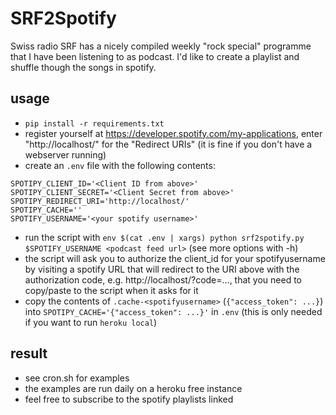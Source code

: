 # SRF2Spotify

Swiss radio SRF has a nicely compiled weekly "rock special" programme that I have been listening to as podcast. I'd like to create a playlist and shuffle though the songs in spotify.

## usage
* `pip install -r requirements.txt`
* register yourself at https://developer.spotify.com/my-applications, enter "http://localhost/" for the "Redirect URIs" (it is fine if you don't have a webserver running)
* create an `.env` file with the following contents:
```
SPOTIPY_CLIENT_ID='<Client ID from above>'
SPOTIPY_CLIENT_SECRET='<Client Secret from above>'
SPOTIPY_REDIRECT_URI='http://localhost/'
SPOTIPY_CACHE=''
SPOTIFY_USERNAME='<your spotify username>'
```
* run the script with `env $(cat .env | xargs) python srf2spotify.py $SPOTIFY_USERNAME <podcast feed url>` (see more options with -h)
* the script will ask you to authorize the client_id for your spotifyusername by visiting a spotify URL that will redirect to the URI above with the authorization code, e.g. http://localhost/?code=..., that you need to copy/paste to the script when it asks for it
* copy the contents of `.cache-<spotifyusername>` (`{"access_token": ...}`) into `SPOTIPY_CACHE='{"access_token": ...}'` in `.env` (this is only needed if you want to run `heroku local`)

## result
* see cron.sh for examples
* the examples are run daily on a heroku free instance
* feel free to subscribe to the spotify playlists linked